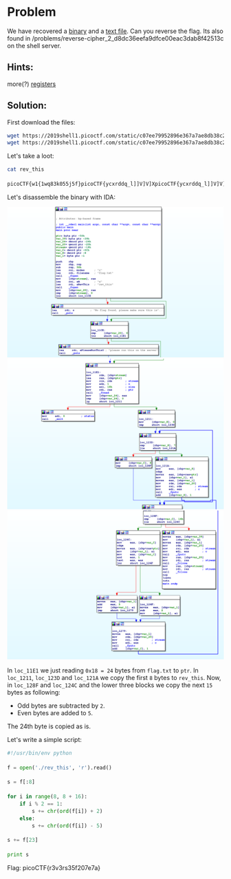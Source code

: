 # Problem
We have recovered a [binary](https://2019shell1.picoctf.com/static/c07ee79952896e367a7ae8db38c2c657/rev) and a [text file](https://2019shell1.picoctf.com/static/c07ee79952896e367a7ae8db38c2c657/rev_this). Can you reverse the flag. Its also found in /problems/reverse-cipher_2_d8dc36eefa9dfce00eac3dab8f42513c on the shell server.

## Hints:

more(?) [registers](https://wiki.skullsecurity.org/index.php?title=Registers)

## Solution:

First download the files:
```bash
wget https://2019shell1.picoctf.com/static/c07ee79952896e367a7ae8db38c2c657/rev
wget https://2019shell1.picoctf.com/static/c07ee79952896e367a7ae8db38c2c657/rev_this
```

Let's take a loot:
```bash
cat rev_this

picoCTF{w1{1wq83k055j5f}picoCTF{ycxrddq_l]]V]V]XpicoCTF{ycxrddq_l]]V]V]XpicoCTF{ycxrddq_l]]V]V]XpicoCTF{ycxrddq_l]]V]V]XpicoCTF{ycxrddq_l]]V]V]XpicoCTF{ycxrddq_l]]V]V]XpicoCTF{ycxrddq_l]]V]V]XpicoCTF{ycxrddq_l]]V]V]X
```

Let's disassemble the binary with IDA:

![screenshot-1](./screenshot-1.png)
![screenshot-2](./screenshot-2.png)
![screenshot-3](./screenshot-3.png)

In ```loc_11E1``` we just reading `0x18 = 24` bytes from ```flag.txt``` to ```ptr```.
In ```loc_1211```, ```loc_123D``` and ```loc_121A``` we copy the first `8` bytes to ```rev_this```.
Now, in ```loc_128F``` and ```loc_124C``` and the lower three blocks we copy the next `15` bytes as following:
* Odd bytes are subtracted by `2`.
* Even bytes are added to `5`.

The 24th byte is copied as is.

Let's write a simple script:
```python
#!/usr/bin/env python

f = open('./rev_this', 'r').read()

s = f[:8]

for i in range(8, 8 + 16):
    if i % 2 == 1:
        s += chr(ord(f[i]) + 2)    
    else:
        s += chr(ord(f[i]) - 5)    
    
s += f[23]

print s
```

Flag: picoCTF{r3v3rs35f207e7a}
